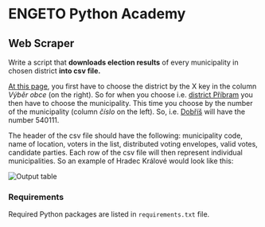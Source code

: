 # **ENGETO Python Academy**
## **Web Scraper**
Write a script that **downloads election results** of every municipality in chosen district **into csv file.**

[At this page](https://www.volby.cz/pls/ps2017nss/ps3?xjazyk=CZ), you first have to choose the district by the X key in the column *Výběr obce* (on the right). So for when you choose i.e. [district Příbram](https://www.volby.cz/pls/ps2017nss/ps32?xjazyk=CZ&xkraj=2&xnumnuts=2111) you then have to choose the municipality. This time you choose by the number of the municipality (column *číslo* on the left). So, i.e. [Dobříš](https://volby.cz/pls/ps2017nss/ps311?xjazyk=CZ&xkraj=2&xobec=540111&xvyber=2111) will have the number 540111.

The header of the csv file should have the following: municipality code, name of location, voters in the list, distributed voting envelopes, valid votes, candidate parties. Each row of the csv file will then represent individual municipalities. So an example of Hradec Králové would look like this:

![Output table](https://i.ibb.co/LPdzwMN/epa-p3-img.png)

### Requirements
Required Python packages are listed in `requirements.txt` file.

